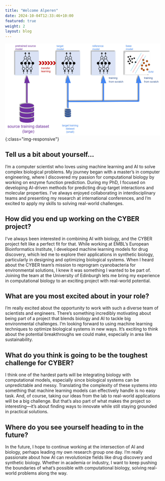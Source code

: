 ```yaml
---
title: "Welcome Alperen"
date: 2024-10-04T12:33:46+10:00
featured: true
weight: 2
layout: blog
---
```


![Transfer Learning for Engineering Biology](/images/blogs/2024-10-04_welcome-alperen/2024-10-04_welcome-alperen.jpg){:class="img-responsive"}

## Tell us a bit about yourself...

I’m a computer scientist who loves using machine learning and AI to solve complex biological problems. My journey began with a master’s in computer engineering, where I discovered my passion for computational biology by working on enzyme function prediction. During my PhD, I focused on developing AI-driven methods for predicting drug-target interactions and molecular properties. I’ve always enjoyed collaborating in interdisciplinary teams and presenting my research at international conferences, and I’m excited to apply my skills to solving real-world challenges.

## How did you end up working on the CYBER project?

I’ve always been interested in combining AI with biology, and the CYBER project felt like a perfect fit for that. While working at EMBL’s European Bioinformatics Institute, I developed machine learning models for drug discovery, which led me to explore their applications in synthetic biology, particularly in designing and optimizing biological systems. When I heard about the CYBER team’s mission to reprogram cyanobacteria for environmental solutions, I knew it was something I wanted to be part of. Joining the team at the University of Edinburgh lets me bring my experience in computational biology to an exciting project with real-world potential.

## What are you most excited about in your role?

I’m really excited about the opportunity to work with such a diverse team of scientists and engineers. There’s something incredibly motivating about being part of a project that blends biology and AI to tackle big environmental challenges. I’m looking forward to using machine learning techniques to optimize biological systems in new ways. It’s exciting to think about the potential breakthroughs we could make, especially in area like sustainability.

## What do you think is going to be the toughest challenge for CYBER?

I think one of the hardest parts will be integrating biology with computational models, especially since biological systems can be unpredictable and messy. Translating the complexity of these systems into something that machine learning models can effectively handle is no easy task. And, of course, taking our ideas from the lab to real-world applications will be a big challenge. But that’s also part of what makes the project so interesting—it’s about finding ways to innovate while still staying grounded in practical solutions.

## Where do you see yourself heading to in the future?

In the future, I hope to continue working at the intersection of AI and biology, perhaps leading my own research group one day. I’m really passionate about how AI can revolutionize fields like drug discovery and synthetic biology. Whether in academia or industry, I want to keep pushing the boundaries of what’s possible with computational biology, solving real-world problems along the way.
